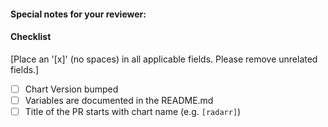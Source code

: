 #### Special notes for your reviewer:

#### Checklist
[Place an '[x]' (no spaces) in all applicable fields. Please remove unrelated fields.]
- [ ] Chart Version bumped
- [ ] Variables are documented in the README.md
- [ ] Title of the PR starts with chart name (e.g. `[radarr]`)
